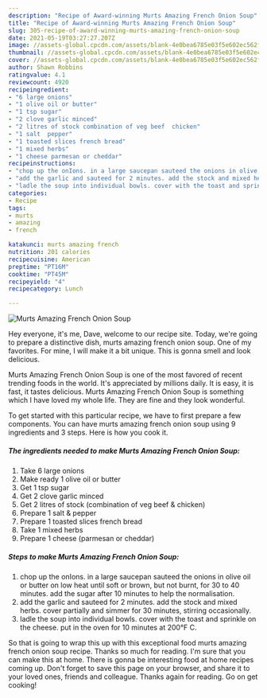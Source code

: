 ```yaml
---
description: "Recipe of Award-winning Murts Amazing French Onion Soup"
title: "Recipe of Award-winning Murts Amazing French Onion Soup"
slug: 305-recipe-of-award-winning-murts-amazing-french-onion-soup
date: 2021-05-19T03:27:27.207Z
image: //assets-global.cpcdn.com/assets/blank-4e0bea6785e03f5e602ec562f230caae08da540cada707380b4fe1bbebba43da.png
thumbnail: //assets-global.cpcdn.com/assets/blank-4e0bea6785e03f5e602ec562f230caae08da540cada707380b4fe1bbebba43da.png
cover: //assets-global.cpcdn.com/assets/blank-4e0bea6785e03f5e602ec562f230caae08da540cada707380b4fe1bbebba43da.png
author: Shawn Robbins
ratingvalue: 4.1
reviewcount: 4920
recipeingredient:
- "6 large onions"
- "1 olive oil or butter"
- "1 tsp sugar"
- "2 clove garlic minced"
- "2 litres of stock combination of veg beef  chicken"
- "1 salt  pepper"
- "1 toasted slices french bread"
- "1 mixed herbs"
- "1 cheese parmesan or cheddar"
recipeinstructions:
- "chop up the onIons. in a large saucepan sauteed the onions in olive oil or butter on low heat until soft or brown, but not burnt, for 30 to 40 minutes. add the sugar after 10 minutes to help the normalisation."
- "add the garlic and sauteed for 2 minutes. add the stock and mixed herbs. cover partially and simmer for 30 minutes, stirring occasionally."
- "ladle the soup into individual bowls. cover with the toast and sprinkle on the cheese. put in the oven for 10 minutes at 200°F C."
categories:
- Recipe
tags:
- murts
- amazing
- french

katakunci: murts amazing french 
nutrition: 201 calories
recipecuisine: American
preptime: "PT16M"
cooktime: "PT45M"
recipeyield: "4"
recipecategory: Lunch

---
```



![Murts Amazing French Onion Soup](//assets-global.cpcdn.com/assets/blank-4e0bea6785e03f5e602ec562f230caae08da540cada707380b4fe1bbebba43da.png)

Hey everyone, it's me, Dave, welcome to our recipe site. Today, we're going to prepare a distinctive dish, murts amazing french onion soup. One of my favorites. For mine, I will make it a bit unique. This is gonna smell and look delicious.

Murts Amazing French Onion Soup is one of the most favored of recent trending foods in the world. It's appreciated by millions daily. It is easy, it is fast, it tastes delicious. Murts Amazing French Onion Soup is something which I have loved my whole life. They are fine and they look wonderful.




To get started with this particular recipe, we have to first prepare a few components. You can have murts amazing french onion soup using 9 ingredients and 3 steps. Here is how you cook it.

<!--inarticleads1-->

##### The ingredients needed to make Murts Amazing French Onion Soup:

1. Take 6 large onions
1. Make ready 1 olive oil or butter
1. Get 1 tsp sugar
1. Get 2 clove garlic minced
1. Get 2 litres of stock (combination of veg beef &amp; chicken)
1. Prepare 1 salt &amp; pepper
1. Prepare 1 toasted slices french bread
1. Take 1 mixed herbs
1. Prepare 1 cheese (parmesan or cheddar)




<!--inarticleads2-->

##### Steps to make Murts Amazing French Onion Soup:

1. chop up the onIons. in a large saucepan sauteed the onions in olive oil or butter on low heat until soft or brown, but not burnt, for 30 to 40 minutes. add the sugar after 10 minutes to help the normalisation.
1. add the garlic and sauteed for 2 minutes. add the stock and mixed herbs. cover partially and simmer for 30 minutes, stirring occasionally.
1. ladle the soup into individual bowls. cover with the toast and sprinkle on the cheese. put in the oven for 10 minutes at 200°F C.




So that is going to wrap this up with this exceptional food murts amazing french onion soup recipe. Thanks so much for reading. I'm sure that you can make this at home. There is gonna be interesting food at home recipes coming up. Don't forget to save this page on your browser, and share it to your loved ones, friends and colleague. Thanks again for reading. Go on get cooking!
